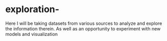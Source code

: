 # exploration-
Here I will be taking datasets from various sources to analyze and explore the information therein. As well as an opportunity to experiment with new models and visualization 
